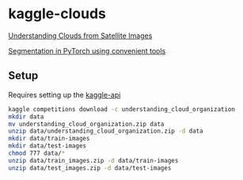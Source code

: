 # kaggle-clouds

[Understanding Clouds from Satellite Images](https://www.kaggle.com/c/understanding_cloud_organization)

[Segmentation in PyTorch using convenient tools](https://www.kaggle.com/artgor/segmentation-in-pytorch-using-convenient-tools)

## Setup

Requires setting up the [kaggle-api](https://github.com/Kaggle/kaggle-api)

```bash
kaggle competitions download -c understanding_cloud_organization
mkdir data
mv understanding_cloud_organization.zip data
unzip data/understanding_cloud_organization.zip -d data
mkdir data/train-images
mkdir data/test-images
chmod 777 data/*
unzip data/train_images.zip -d data/train-images
unzip data/test_images.zip -d data/test-images
```
